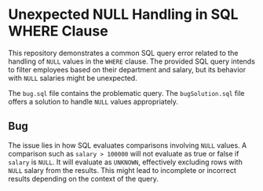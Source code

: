 # Unexpected NULL Handling in SQL WHERE Clause

This repository demonstrates a common SQL query error related to the handling of `NULL` values in the `WHERE` clause. The provided SQL query intends to filter employees based on their department and salary, but its behavior with `NULL` salaries might be unexpected.

The `bug.sql` file contains the problematic query. The `bugSolution.sql` file offers a solution to handle `NULL` values appropriately.

## Bug

The issue lies in how SQL evaluates comparisons involving `NULL` values.  A comparison such as `salary > 100000` will not evaluate as true or false if `salary` is `NULL`. It will evaluate as `UNKNOWN`, effectively excluding rows with `NULL` salary from the results.  This might lead to incomplete or incorrect results depending on the context of the query. 